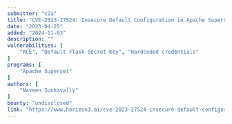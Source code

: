 ```yaml
---
submitter: "c2a"
title: "CVE-2023-27524: Insecure Default Configuration in Apache Superset Leads to Remote Code Execution"
date: "2023-04-25"
added: "2024-11-03"
description: ""
vulnerabilities: [
    "RCE", "Default Flask Secret Key", "Hardcoded credentials"
]
programs: [
    "Apache Superset"
]
authors: [
    "Naveen Sunkavally"
]
bounty: "undisclosed"
link: "https://www.horizon3.ai/cve-2023-27524-insecure-default-configuration-in-apache-superset-leads-to-remote-code-execution/"
---
```




